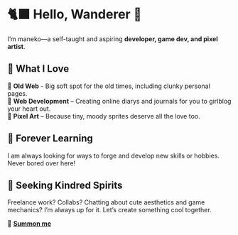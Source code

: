 # 🐈‍⬛ Hello, Wanderer 💫  

I’m maneko—a self-taught and aspiring **developer, game dev, and pixel artist**.

## 🦇 What I Love 
🖤 **Old Web** - Big soft spot for the old times, including clunky personal pages.  
🖤 **Web Development** – Creating online diarys and journals for you to girlblog your heart out.  
🖤 **Pixel Art** – Because tiny, moody sprites deserve all the love too.  

## 🌙 Forever Learning  
I am always looking for ways to forge and develop new skills or hobbies. Never bored over here!

## 🔮 Seeking Kindred Spirits  
Freelance work? Collabs? Chatting about cute aesthetics and game mechanics? I’m always up for it. Let’s create something cool together.  

💌 [**Summon me**](mailto:maneko333@protonmail.com)
